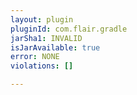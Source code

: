 ```yaml
---
layout: plugin
pluginId: com.flair.gradle
jarSha1: INVALID
isJarAvailable: true
error: NONE
violations: []

---
```

